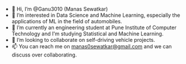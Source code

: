 - 👋 Hi, I’m @Ganu3010 (Manas Sewatkar)
- 👀 I’m interested in Data Science and Machine Learning, especially the applications of ML in the field of automobiles.
- 🌱 I’m currently an engineering student at Pune Institute of Computer Technology and I'm studying Statistical and Machine Learning.
- 💞️ I’m looking to collaborate on self-driving vehicle projects.
- 📫 You can reach me on manas0sewatkar@gmail.com and we can discuss over collaborating.
<!---
Ganu3010/Ganu3010 is a ✨ special ✨ repository because its `README.md` (this file) appears on your GitHub profile.
You can click the Preview link to take a look at your changes.
--->
